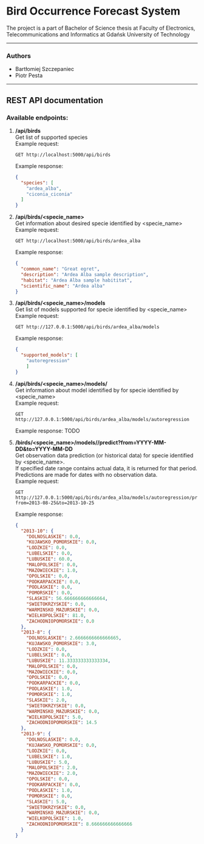 # Bird Occurrence Forecast System

The project is a part of Bachelor of Science thesis at Faculty of  Electronics, Telecommunications and Informatics at Gdańsk University of Technology

---
### Authors
- Bartłomiej Szczepaniec
- Piotr Pesta
---
## REST API documentation

### Available endpoints:
1. **/api/birds**  
    Get list of supported species  
    Example request:
    ```http request
    GET http://localhost:5000/api/birds
    ```
    Example response:
    ```json
    {
      "species": [
        "ardea_alba",
        "ciconia_ciconia"
      ]
    }
    ```

2. **/api/birds/<specie_name>**  
    Get information about desired specie identified by <specie_name>   
    Example request:
    ```http request
    GET http://localhost:5000/api/birds/ardea_alba
    ```
    Example response:  
    ```json
    {
      "common_name": "Great egret",
      "description": "Ardea Alba sample description",
      "habitat": "Ardea Alba sample habititat",
      "scientific_name": "Ardea alba"
    }
    ```
3. **/api/birds/<specie_name>/models**  
    Get list of models supported for specie identified by <specie_name>  
    Example request:
    ```http request
    GET http://127.0.0.1:5000/api/birds/ardea_alba/models
    ```  
    Example response:
    ```json
    {
      "supported_models": [
        "autoregression"
        ]
    }
    ```
4. **/api/birds/<specie_name>/models/<model>**  
    Get information about model identified by <model> for specie identified by <specie_name>  
    Example request:
    ```http request
    GET http://127.0.0.1:5000/api/birds/ardea_alba/models/autoregression
    ```
    Example response: 
    TODO
5. **/birds/<specie_name>/models/<model>/predict?from=YYYY-MM-DD&to=YYYY-MM-DD**  
    Get observation data prediction (or historical data) for specie identified by <specie_name>.  
    If specified date range contains actual data, it is returned for that period. Predictions are made for dates with no observation data.  
    Example request:
    ```http request
    GET http://127.0.0.1:5000/api/birds/ardea_alba/models/autoregression/predict?from=2013-08-25&to=2013-10-25
    ```
    Example response:  
    ```json
    {
      "2013-10": {
        "DOLNOSLASKIE": 0.0,
        "KUJAWSKO_POMORSKIE": 0.0,
        "LODZKIE": 0.0,
        "LUBELSKIE": 0.0,
        "LUBUSKIE": 60.0,
        "MALOPOLSKIE": 0.0,
        "MAZOWIECKIE": 1.0,
        "OPOLSKIE": 0.0,
        "PODKARPACKIE": 0.0,
        "PODLASKIE": 0.0,
        "POMORSKIE": 0.0,
        "SLASKIE": 56.666666666666664,
        "SWIETOKRZYSKIE": 0.0,
        "WARMINSKO_MAZURSKIE": 0.0,
        "WIELKOPOLSKIE": 81.0,
        "ZACHODNIOPOMORSKIE": 0.0
      },
      "2013-8": {
        "DOLNOSLASKIE": 2.6666666666666665,
        "KUJAWSKO_POMORSKIE": 3.0,
        "LODZKIE": 0.0,
        "LUBELSKIE": 0.0,
        "LUBUSKIE": 11.333333333333334,
        "MALOPOLSKIE": 0.0,
        "MAZOWIECKIE": 0.0,
        "OPOLSKIE": 0.0,
        "PODKARPACKIE": 0.0,
        "PODLASKIE": 1.0,
        "POMORSKIE": 1.0,
        "SLASKIE": 2.0,
        "SWIETOKRZYSKIE": 0.0,
        "WARMINSKO_MAZURSKIE": 0.0,
        "WIELKOPOLSKIE": 5.0,
        "ZACHODNIOPOMORSKIE": 14.5
      },
      "2013-9": {
        "DOLNOSLASKIE": 0.0,
        "KUJAWSKO_POMORSKIE": 0.0,
        "LODZKIE": 0.0,
        "LUBELSKIE": 1.0,
        "LUBUSKIE": 5.0,
        "MALOPOLSKIE": 2.0,
        "MAZOWIECKIE": 2.0,
        "OPOLSKIE": 0.0,
        "PODKARPACKIE": 0.0,
        "PODLASKIE": 1.0,
        "POMORSKIE": 0.0,
        "SLASKIE": 5.0,
        "SWIETOKRZYSKIE": 0.0,
        "WARMINSKO_MAZURSKIE": 0.0,
        "WIELKOPOLSKIE": 1.0,
        "ZACHODNIOPOMORSKIE": 8.666666666666666
      }
    }
    ```
